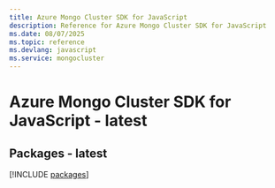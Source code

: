 ```yaml
---
title: Azure Mongo Cluster SDK for JavaScript
description: Reference for Azure Mongo Cluster SDK for JavaScript
ms.date: 08/07/2025
ms.topic: reference
ms.devlang: javascript
ms.service: mongocluster
---
```

# Azure Mongo Cluster SDK for JavaScript - latest
## Packages - latest
[!INCLUDE [packages](mongo-cluster-index.md)]